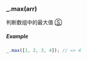 ### _.max(arr)

判断数组中的最大值 [&#x24C8;](https://github.com/MuYunyun/diana/blob/master/src/common/math/math.ts "View in source")

##### Example
```js
_.max([1, 2, 3, 4]); // => 4
```